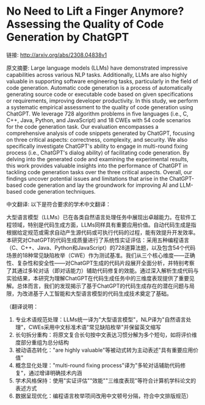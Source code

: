 # No Need to Lift a Finger Anymore? Assessing the Quality of Code Generation by ChatGPT

链接: http://arxiv.org/abs/2308.04838v1

原文摘要:
Large language models (LLMs) have demonstrated impressive capabilities across
various NLP tasks. Additionally, LLMs are also highly valuable in supporting
software engineering tasks, particularly in the field of code generation.
Automatic code generation is a process of automatically generating source code
or executable code based on given specifications or requirements, improving
developer productivity. In this study, we perform a systematic empirical
assessment to the quality of code generation using ChatGPT. We leverage 728
algorithm problems in five languages (i.e., C, C++, Java, Python, and
JavaScript) and 18 CWEs with 54 code scenarios for the code generation task.
Our evaluation encompasses a comprehensive analysis of code snippets generated
by ChatGPT, focusing on three critical aspects: correctness, complexity, and
security. We also specifically investigate ChatGPT's ability to engage in
multi-round fixing process (i.e., ChatGPT's dialog ability) of facilitating
code generation. By delving into the generated code and examining the
experimental results, this work provides valuable insights into the performance
of ChatGPT in tackling code generation tasks over the three critical aspects.
Overall, our findings uncover potential issues and limitations that arise in
the ChatGPT-based code generation and lay the groundwork for improving AI and
LLM-based code generation techniques.

中文翻译:
以下是符合要求的学术中文翻译：

大型语言模型（LLMs）已在各类自然语言处理任务中展现出卓越能力。在软件工程领域，特别是代码生成方面，LLMs同样具有重要应用价值。自动代码生成是指根据给定规范或需求自动产生源代码或可执行代码的过程，能有效提升开发效率。本研究对ChatGPT的代码生成质量进行了系统性实证评估：采用五种编程语言（C、C++、Java、Python和JavaScript）的728道算法题，以及包含54个代码场景的18种常见缺陷枚举（CWE）作为测试基准。我们从三个核心维度——正确性、复杂性和安全性——对ChatGPT生成的代码片段展开全面分析，并特别考察了其通过多轮对话（即对话能力）辅助代码修复的效能。通过深入解析生成代码与实验结果，本研究为理解ChatGPT在代码生成任务中的三维度表现提供了重要见解。总体而言，我们的发现揭示了基于ChatGPT的代码生成存在的潜在问题与局限，为改进基于人工智能和大型语言模型的代码生成技术奠定了基础。

（翻译说明：
1. 专业术语规范处理：LLMs统一译为"大型语言模型"，NLP译为"自然语言处理"，CWEs采用中文标准术语"常见缺陷枚举"并保留英文缩写
2. 长句拆分重构：将原文复合长句按中文表达习惯分解为多个短句，如将评价维度部分重组为总分结构
3. 被动语态转化："are highly valuable"等被动式转为主动表述"具有重要应用价值"
4. 概念显化处理："multi-round fixing process"译为"多轮对话辅助代码修复"，通过增译明确技术内涵
5. 学术风格保持：使用"实证评估""效能""三维度表现"等符合计算机学科论文的表述方式
6. 数据呈现优化：编程语言枚举项间改用中文顿号分隔，符合中文排版规范）

